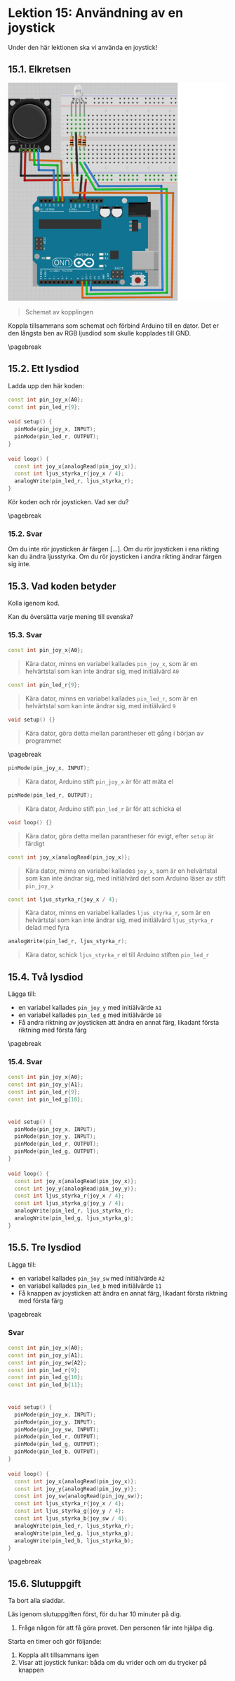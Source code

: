 # Lektion 15: Användning av en joystick

Under den här lektionen ska vi använda en joystick!

## 15.1. Elkretsen

![Bild](anvaendning_av_en_joystick_schema.png)

> Schemat av kopplingen

Koppla tillsammans som schemat och förbind Arduino till en dator.
Det er den långsta ben av RGB ljusdiod som skulle kopplades till GND.

\pagebreak

## 15.2. Ett lysdiod

Ladda upp den här koden:

```c++
const int pin_joy_x{A0};
const int pin_led_r{9};

void setup() {
  pinMode(pin_joy_x, INPUT);
  pinMode(pin_led_r, OUTPUT);
}

void loop() {
  const int joy_x{analogRead(pin_joy_x)};
  const int ljus_styrka_r{joy_x / 4};
  analogWrite(pin_led_r, ljus_styrka_r);
}
```

Kör koden och rör joysticken. Vad ser du?

\pagebreak

### 15.2. Svar

Om du inte rör joysticken är färgen [...].
Om du rör joysticken i ena rikting kan du ändra ljusstyrka.
Om du rör joysticken i andra rikting ändrar färgen sig inte.

## 15.3. Vad koden betyder

Kolla igenom kod.

Kan du översätta varje mening till svenska?

### 15.3. Svar

```c++
const int pin_joy_x{A0};
```

> Kära dator, minns en variabel kallades `pin_joy_x`, som
> är en helvärtstal som kan inte ändrar sig, med initiälvärd `A0`


```c++
const int pin_led_r{9};
```

> Kära dator, minns en variabel kallades `pin_led_r`, som
> är en helvärtstal som kan inte ändrar sig, med initiälvärd `9`

```c++
void setup() {}
```

> Kära dator, göra detta mellan parantheser
> ett gång i början av programmet

\pagebreak

```c++
pinMode(pin_joy_x, INPUT);
```

> Kära dator, Arduino stift `pin_joy_x` är för att mäta el

```c++
pinMode(pin_led_r, OUTPUT);
```

> Kära dator, Arduino stift `pin_led_r` är för att schicka el

```c++
void loop() {}
```

> Kära dator, göra detta mellan parantheser
> för evigt, efter `setup` är färdigt


```c++
const int joy_x{analogRead(pin_joy_x)};
```

> Kära dator, minns en variabel kallades `joy_x`, som
> är en helvärtstal som kan inte ändrar sig, med initiälvärd
> det som Arduino läser av stift `pin_joy_x`

```c++
const int ljus_styrka_r{joy_x / 4};
```

> Kära dator, minns en variabel kallades `ljus_styrka_r`, som
> är en helvärtstal som kan inte ändrar sig, med initiälvärd
> `ljus_styrka_r` delad med fyra


```c++
analogWrite(pin_led_r, ljus_styrka_r);
```

> Kära dator, schick `ljus_styrka_r` el till Arduino stiften `pin_led_r`

## 15.4. Två lysdiod

Lägga till:

- en variabel kallades `pin_joy_y` med initiälvärde `A1`
- en variabel kallades `pin_led_g` med initiälvärde `10`
- Få andra riktning av joysticken att ändra en annat färg,
  likadant första riktning med första färg

\pagebreak

### 15.4. Svar

```c++
const int pin_joy_x{A0};
const int pin_joy_y{A1};
const int pin_led_r{9};
const int pin_led_g{10};


void setup() {
  pinMode(pin_joy_x, INPUT);
  pinMode(pin_joy_y, INPUT);
  pinMode(pin_led_r, OUTPUT);
  pinMode(pin_led_g, OUTPUT);
}

void loop() {
  const int joy_x{analogRead(pin_joy_x)};
  const int joy_y{analogRead(pin_joy_y)};
  const int ljus_styrka_r{joy_x / 4};
  const int ljus_styrka_g{joy_y / 4};
  analogWrite(pin_led_r, ljus_styrka_r);
  analogWrite(pin_led_g, ljus_styrka_g);
}
```

## 15.5. Tre lysdiod

Lägga till:

- en variabel kallades `pin_joy_sw` med initiälvärde `A2`
- en variabel kallades `pin_led_b` med initiälvärde `11`
- Få knappen av joysticken att ändra en annat färg,
  likadant första riktning med första färg

\pagebreak

### Svar

```c++
const int pin_joy_x{A0};
const int pin_joy_y{A1};
const int pin_joy_sw{A2};
const int pin_led_r{9};
const int pin_led_g{10};
const int pin_led_b{11};


void setup() {
  pinMode(pin_joy_x, INPUT);
  pinMode(pin_joy_y, INPUT);
  pinMode(pin_joy_sw, INPUT);
  pinMode(pin_led_r, OUTPUT);
  pinMode(pin_led_g, OUTPUT);
  pinMode(pin_led_b, OUTPUT);
}

void loop() {
  const int joy_x{analogRead(pin_joy_x)};
  const int joy_y{analogRead(pin_joy_y)};
  const int joy_sw{analogRead(pin_joy_sw)};
  const int ljus_styrka_r{joy_x / 4};
  const int ljus_styrka_g{joy_y / 4};
  const int ljus_styrka_b{joy_sw / 4};
  analogWrite(pin_led_r, ljus_styrka_r);
  analogWrite(pin_led_g, ljus_styrka_g);
  analogWrite(pin_led_b, ljus_styrka_b);
}
```

\pagebreak

## 15.6. Slutuppgift

Ta bort alla sladdar.

Läs igenom slutuppgiften först, för du har 10 minuter på dig.

1. Fråga någon för att få göra provet. Den personen får inte hjälpa dig.

Starta en timer och gör följande:

1. Koppla allt tillsammans igen
1. Visar att joystick funkar: båda om du vrider och om du trycker på knappen
